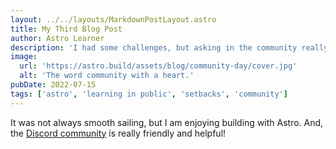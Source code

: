 ```yaml
---
layout: ../../layouts/MarkdownPostLayout.astro
title: My Third Blog Post
author: Astro Learner
description: 'I had some challenges, but asking in the community really helped!'
image:
  url: 'https://astro.build/assets/blog/community-day/cover.jpg'
  alt: 'The word community with a heart.'
pubDate: 2022-07-15
tags: ['astro', 'learning in public', 'setbacks', 'community']
---
```


It was not always smooth sailing, but I am enjoying building with Astro. And, the [Discord community](https://astro.build/chat) is really friendly and helpful!
